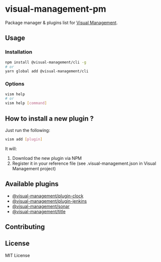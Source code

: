 # visual-management-pm

Package manager & plugins list for [Visual Management](https://github.com/ValentinGot/visual-management).

## Usage

### Installation

```bash
npm install @visual-management/cli -g
# or
yarn global add @visual-management/cli
```

### Options

```bash
vism help
# or
vism help [command]
```

## How to install a new plugin ?

Just run the following:

```bash
vism add [plugin]
```

It will:

1. Download the new plugin via NPM
2. Register it in your reference file (see .visual-management.json in Visual Management project)

## Available plugins

* [@visual-management/plugin-clock](packages/vism-plugin-clock)
* [@visual-management/plugin-jenkins](packages/vism-plugin-jenkins)
* [@visual-management/sonar](packages/vism-plugin-sonar)
* [@visual-management/title](packages/vism-plugin-title)

## Contributing

## License

MIT License
